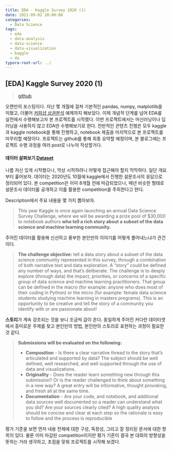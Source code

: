 ```yaml
---
title: EDA - Kaggle Survey 2020 (1)
date: 2021-09-02 20:00:00
categories:
  - Data Science
tags:
  - eda
  - data-analysis
  - data-science
  - data-visualization
  - kaggle
  - da
typora-root-url: ../
---
```




## [EDA] Kaggle Survey 2020 (1)

> [github](https://github.com/sbj6364/kagglesurvey2020)



오랜만의 포스팅이다. 지난 몇 개월에 걸쳐 기본적인 pandas, numpy, matplotlib을 익혔고, 더불어 [커피샵 상권분석](https://github.com/sbj6364/coffeeshop-commercial-analysis) 예제까지 해보았다. 이제 개념적 단계를 넘어 EDA를 실전에서 수행해보고자 본 프로젝트를 시작했다. 이번 프로젝트에서는 머신러닝이나 딥러닝을 사용하지 않고 EDA만 수행해보기로 한다. 전반적인 콘텐츠 진행은 모두 kaggle과 kaggle notebook을 통해 진행하고, notebook 제출을 마지막으로 본 프로젝트를 마무리할 예정이다. 프로젝트는 github를 통해 최종 요약할 예정이며, 본 블로그에는 프로젝트 수행 과정을 여러 post로 나누어 작성할거다.



#### 데이터 살펴보기 [Dataset](https://www.kaggle.com/c/kaggle-survey-2020)

나름 자신 있게 시작했으나, 막상 시작하려니 어떻게 접근해야 할지 막막하다. 일단 개요부터 훑어보자. 데이터는 2020년도 10월에 kaggle에서 진행한 설문조사의 응답으로 정리되어 있다. 본 competition은 이미 8개월 전에 마감되었으나, 매년 비슷한 형태로 설문조사 데이터를 공개하고 이를 활용한 competition을 주최한다고 한다.

Description에서 주요 내용을 몇 가지 뽑아보자.

> This year Kaggle is once again launching an annual Data Science Survey Challenge, where we will be awarding a prize pool of $30,000 to notebook authors **who tell a rich story about a subset of the data science and machine learning community.**

주어진 데이터를 활용해 신선하고 풍부한 본인만의 이야기를 어떻게 풀어내느냐가 관건이다.



> **The challenge objective:** tell a data story about a subset of the data science community represented in this survey, through a combination of both narrative text and data exploration. A “story” could be defined any number of ways, and that’s deliberate. The challenge is to deeply explore (through data) the impact, priorities, or concerns of a specific group of data science and machine learning practitioners. That group can be defined in the macro (for example: anyone who does most of their coding in Python) or the micro (for example: female data science students studying machine learning in masters programs). This is an opportunity to be creative and tell the story of a community you identify with or are passionate about!

**스토리**가 계속 강조되는 것을 보니 조금씩 감이 온다. 동일하게 주어진 커다란 데이터셋에서 흥미로운 주제를 찾고 본인만의 방법, 본인만의 스토리로 표현하는 과정이 필요한 것 같다.



>**Submissions will be evaluated on the following:**
>
>- **Composition** - Is there a clear narrative thread to the story that’s articulated and supported by data? The subject should be well defined, well researched, and well supported through the use of data and visualizations.
>- **Originality** - Does the reader learn something new through this submission? Or is the reader challenged to think about something in a new way? A great entry will be informative, thought provoking, and fresh all at the same time.
>- **Documentation** - Are your code, and notebook, and additional data sources well documented so a reader can understand what you did? Are your sources clearly cited? A high quality analysis should be concise and clear at each step so the rationale is easy to follow and the process is reproducible

평가 기준을 보면 먼저 내용 전체에 대한 구성, 독창성, 그리고 잘 정리된 문서에 대한 항목이 있다. 물론 이미 마감된 competition이지만 평가 기준이 결국 본 대회의 방향성을 뜻하는 거라 생각하고, 초점을 맞춰 프로젝트를 시작해 보겠다.





























